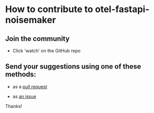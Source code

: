 # How to contribute to otel-fastapi-noisemaker

## Join the community

- Click 'watch' on the GitHub repo

## Send your suggestions using one of these methods:

- as a [pull request](https://github.com/yaleman/otel-fastapi-noisemaker/pulls)

- as [an issue](https://github.com/yaleman/otel-fastapi-noisemaker/issues/new)

Thanks!